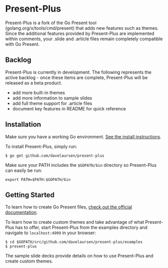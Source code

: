 # Present-Plus

Present-Plus is a fork of the Go Present tool (golang.org/x/tools/cmd/present) that adds new features such as themes. Since the additional features provided by Present-Plus are implemented within comments, your .slide and .article files remain completely compatible with Go Present.

## Backlog

Present-Plus is currently in development. The following represents the active backlog - once these items are complete, Present-Plus will be released as a beta product.

- add more built-in themes
- add more information to sample slides
- add full theme support for .article files
- document key features in README for quick reference

## Installation

Make sure you have a working Go environment. [See the install instructions](http://golang.org/doc/install.html).

To install Present-Plus, simply run:
```
$ go get github.com/davelaursen/present-plus
```

Make sure your PATH includes the `$GOPATH/bin` directory so Present-Plus can easily be run:
```
export PATH=$PATH:$GOPATH/bin
```

## Getting Started

To learn how to create Go Present files, [check out the official documentation](https://godoc.org/golang.org/x/tools/present).

To learn how to create custom themes and take advantage of what Present-Plus has to offer, start Present-Plus from the examples directory and navigate to `localhost:4999` in your browser:

    $ cd $GOPATH/src/github.com/davelaursen/present-plus/examples
    $ present-plus

The sample slide decks provide details on how to use Present-Plus and create custom themes.
